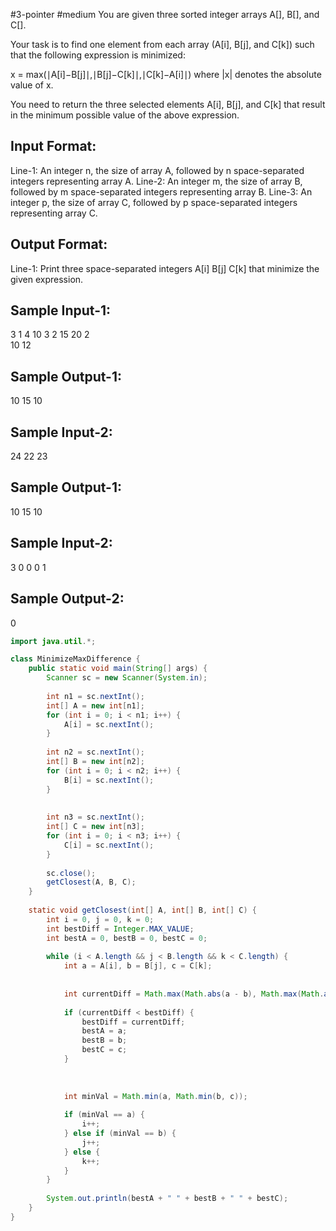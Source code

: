 #3-pointer 
#medium 
You are given three sorted integer arrays A[], B[], and C[]. 

Your task is to find one element from each array (A[i], B[j], and C[k]) 
such that the following expression is minimized:
    
   x =  max(∣A[i]−B[j]∣,∣B[j]−C[k]∣,∣C[k]−A[i]∣)
where |x| denotes the absolute value of x.

You need to return the three selected elements A[i], B[j], and C[k] that result in the minimum possible value of the above expression.

Input Format:
-------------
Line-1: An integer n, the size of array A, followed by n space-separated integers representing array A.
Line-2: An integer m, the size of array B, followed by m space-separated integers representing array B.
Line-3: An integer p, the size of array C, followed by p space-separated integers representing array C.

Output Format:
--------------
Line-1: Print three space-separated integers A[i] B[j] C[k] that minimize the given expression.


Sample Input-1:
---------------
3
1 4 10
3
2 15 20
2       
10 12

Sample Output-1:
----------------
10 15 10

Sample Input-2:
---------------
24 22 23

Sample Output-1:
----------------
10 15 10

Sample Input-2:
---------------
3
0 0 0
1

Sample Output-2:
----------------
0

```java
import java.util.*;

class MinimizeMaxDifference {
    public static void main(String[] args) {
        Scanner sc = new Scanner(System.in);
        
        int n1 = sc.nextInt();
        int[] A = new int[n1];
        for (int i = 0; i < n1; i++) {
            A[i] = sc.nextInt();
        }
        
        int n2 = sc.nextInt();
        int[] B = new int[n2];
        for (int i = 0; i < n2; i++) {
            B[i] = sc.nextInt();
        }
        
        
        int n3 = sc.nextInt();
        int[] C = new int[n3];
        for (int i = 0; i < n3; i++) {
            C[i] = sc.nextInt();
        }
        
        sc.close();
        getClosest(A, B, C);
    }
    
    static void getClosest(int[] A, int[] B, int[] C) {
        int i = 0, j = 0, k = 0;
        int bestDiff = Integer.MAX_VALUE;
        int bestA = 0, bestB = 0, bestC = 0;
        
        while (i < A.length && j < B.length && k < C.length) {
            int a = A[i], b = B[j], c = C[k];
            
            
            int currentDiff = Math.max(Math.abs(a - b), Math.max(Math.abs(b - c), Math.abs(c - a)));
            
            if (currentDiff < bestDiff) {
                bestDiff = currentDiff;
                bestA = a;
                bestB = b;
                bestC = c;
            }
            
            
            
            int minVal = Math.min(a, Math.min(b, c));
            
            if (minVal == a) {
                i++;
            } else if (minVal == b) {
                j++;
            } else {
                k++;
            }
        }
        
        System.out.println(bestA + " " + bestB + " " + bestC);
    }
}

```